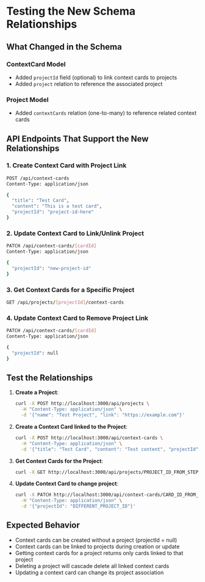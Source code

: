 # Testing the New Schema Relationships

## What Changed in the Schema

### ContextCard Model
- Added `projectId` field (optional) to link context cards to projects
- Added `project` relation to reference the associated project

### Project Model
- Added `contextCards` relation (one-to-many) to reference related context cards

## API Endpoints That Support the New Relationships

### 1. Create Context Card with Project Link
```bash
POST /api/context-cards
Content-Type: application/json

{
  "title": "Test Card",
  "content": "This is a test card",
  "projectId": "project-id-here"
}
```

### 2. Update Context Card to Link/Unlink Project
```bash
PATCH /api/context-cards/[cardId]
Content-Type: application/json

{
  "projectId": "new-project-id"
}
```

### 3. Get Context Cards for a Specific Project
```bash
GET /api/projects/[projectId]/context-cards
```

### 4. Update Context Card to Remove Project Link
```bash
PATCH /api/context-cards/[cardId]
Content-Type: application/json

{
  "projectId": null
}
```

## Test the Relationships

1. **Create a Project**:
   ```bash
   curl -X POST http://localhost:3000/api/projects \
     -H "Content-Type: application/json" \
     -d '{"name": "Test Project", "link": "https://example.com"}'
   ```

2. **Create a Context Card linked to the Project**:
   ```bash
   curl -X POST http://localhost:3000/api/context-cards \
     -H "Content-Type: application/json" \
     -d '{"title": "Test Card", "content": "Test content", "projectId": "PROJECT_ID_FROM_STEP_1"}'
   ```

3. **Get Context Cards for the Project**:
   ```bash
   curl -X GET http://localhost:3000/api/projects/PROJECT_ID_FROM_STEP_1/context-cards
   ```

4. **Update Context Card to change project**:
   ```bash
   curl -X PATCH http://localhost:3000/api/context-cards/CARD_ID_FROM_STEP_2 \
     -H "Content-Type: application/json" \
     -d '{"projectId": "DIFFERENT_PROJECT_ID"}'
   ```

## Expected Behavior

- Context cards can be created without a project (projectId = null)
- Context cards can be linked to projects during creation or update
- Getting context cards for a project returns only cards linked to that project
- Deleting a project will cascade delete all linked context cards
- Updating a context card can change its project association
